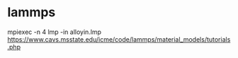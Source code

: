 # lammps  
mpiexec -n 4 lmp -in alloyin.lmp  
https://www.cavs.msstate.edu/icme/code/lammps/material_models/tutorials.php
